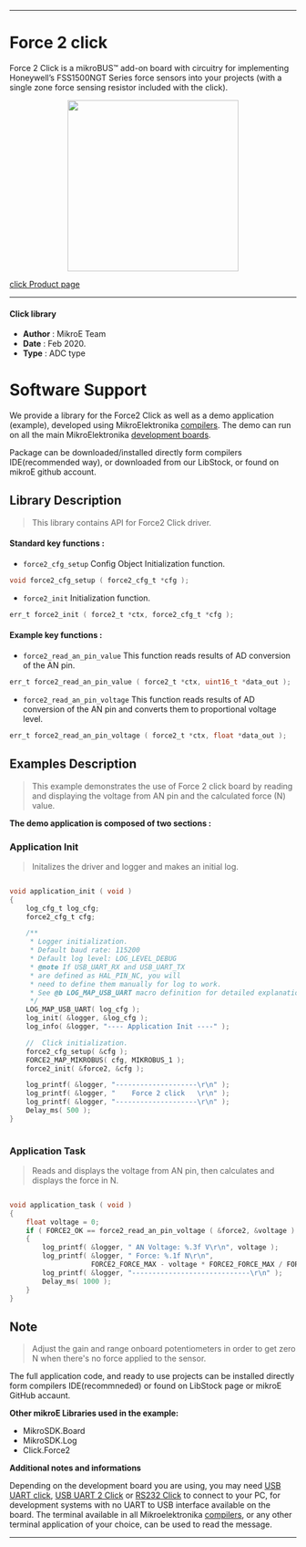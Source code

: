
---
# Force 2 click

Force 2 Click is a mikroBUS™ add-on board with circuitry for implementing Honeywell’s FSS1500NGT Series force sensors into your projects (with a single zone force sensing resistor included with the click).

<p align="center">
  <img src="https://download.mikroe.com/images/click_for_ide/force2_click.png" height=300px>
</p>

[click Product page](https://www.mikroe.com/force-2-click)

---


#### Click library 

- **Author**        : MikroE Team
- **Date**          : Feb 2020.
- **Type**          : ADC type


# Software Support

We provide a library for the Force2 Click 
as well as a demo application (example), developed using MikroElektronika 
[compilers](https://shop.mikroe.com/compilers). 
The demo can run on all the main MikroElektronika [development boards](https://shop.mikroe.com/development-boards).

Package can be downloaded/installed directly form compilers IDE(recommended way), or downloaded from our LibStock, or found on mikroE github account. 

## Library Description

> This library contains API for Force2 Click driver.

#### Standard key functions :

- `force2_cfg_setup` Config Object Initialization function.
```c
void force2_cfg_setup ( force2_cfg_t *cfg ); 
```

- `force2_init` Initialization function.
```c
err_t force2_init ( force2_t *ctx, force2_cfg_t *cfg );
```

#### Example key functions :

- `force2_read_an_pin_value` This function reads results of AD conversion of the AN pin.
```c
err_t force2_read_an_pin_value ( force2_t *ctx, uint16_t *data_out );
```

- `force2_read_an_pin_voltage` This function reads results of AD conversion of the AN pin and converts them to proportional voltage level.
```c
err_t force2_read_an_pin_voltage ( force2_t *ctx, float *data_out );
```

## Examples Description

> This example demonstrates the use of Force 2 click board by reading and displaying the voltage from AN pin and the calculated force (N) value.

**The demo application is composed of two sections :**

### Application Init 

> Initalizes the driver and logger and makes an initial log.

```c

void application_init ( void )
{
    log_cfg_t log_cfg;
    force2_cfg_t cfg;

    /** 
     * Logger initialization.
     * Default baud rate: 115200
     * Default log level: LOG_LEVEL_DEBUG
     * @note If USB_UART_RX and USB_UART_TX 
     * are defined as HAL_PIN_NC, you will 
     * need to define them manually for log to work. 
     * See @b LOG_MAP_USB_UART macro definition for detailed explanation.
     */
    LOG_MAP_USB_UART( log_cfg );
    log_init( &logger, &log_cfg );
    log_info( &logger, "---- Application Init ----" );

    //  Click initialization.
    force2_cfg_setup( &cfg );
    FORCE2_MAP_MIKROBUS( cfg, MIKROBUS_1 );
    force2_init( &force2, &cfg );

    log_printf( &logger, "--------------------\r\n" );
    log_printf( &logger, "    Force 2 click   \r\n" );
    log_printf( &logger, "--------------------\r\n" );
    Delay_ms( 500 );
}
  
```

### Application Task

> Reads and displays the voltage from AN pin, then calculates and displays the force in N.

```c

void application_task ( void )
{
    float voltage = 0;
    if ( FORCE2_OK == force2_read_an_pin_voltage ( &force2, &voltage ) ) 
    {
        log_printf( &logger, " AN Voltage: %.3f V\r\n", voltage );
        log_printf( &logger, " Force: %.1f N\r\n", 
                    FORCE2_FORCE_MAX - voltage * FORCE2_FORCE_MAX / FORCE2_VREF );
        log_printf( &logger, "-----------------------------\r\n" );
        Delay_ms( 1000 );
    }
}  

```

## Note

> Adjust the gain and range onboard potentiometers in order to get zero N when there's no force applied to the sensor.

The full application code, and ready to use projects can be  installed directly form compilers IDE(recommneded) or found on LibStock page or mikroE GitHub accaunt.

**Other mikroE Libraries used in the example:** 

- MikroSDK.Board
- MikroSDK.Log
- Click.Force2

**Additional notes and informations**

Depending on the development board you are using, you may need 
[USB UART click](https://shop.mikroe.com/usb-uart-click), 
[USB UART 2 Click](https://shop.mikroe.com/usb-uart-2-click) or 
[RS232 Click](https://shop.mikroe.com/rs232-click) to connect to your PC, for 
development systems with no UART to USB interface available on the board. The 
terminal available in all Mikroelektronika 
[compilers](https://shop.mikroe.com/compilers), or any other terminal application 
of your choice, can be used to read the message.



---
